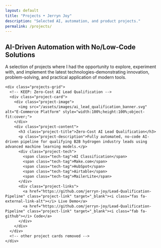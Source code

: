 ```yaml
---
layout: default
title: "Projects • Jerryn Joy"
description: "Selected AI, automation, and product projects."
permalink: /projects/
---
```


<!-- Page-scoped tweak: keep 3-column grid on this page so a single card doesn't grow -->
<style>
  .projects.projects--lock .projects-grid {
    grid-template-columns: repeat(3, minmax(350px, 1fr));
  }
  /* Preserve your existing mobile stack */
  @media (max-width: 768px) {
    .projects.projects--lock .projects-grid {
      grid-template-columns: 1fr;
    }
  }
</style>

<section class="projects projects--lock">
  <div class="container">
    <div class="section-header">
      <h2 class="section-title">AI-Driven Automation with No/Low-Code Solutions</h2>
      <p class="contact-sub">
        A selection of projects where I had the opportunity to explore, experiment with, and implement the latest technologies-demonstrating innovation, problem-solving, and practical application of modern tools.
      </p>
    </div>
    
    <div class="projects-grid">
      <!-- KEEP: Zero-Cost AI Lead Qualification -->
      <div class="project-card">
        <div class="project-image">
          <img src="/assets/images/ai_lead_qualification_banner.svg" alt="E-Commerce Platform" style="width:100%;height:100%;object-fit:cover;">
        </div>
        <div class="project-content">
          <h3 class="project-title">Zero-Cost AI Lead Qualification</h3>
          <p class="project-description">Fully automated, no-code AI-driven pipeline for qualifying B2B hydrogen industry leads using advanced machine learning models.</p>
          <div class="project-tech">
            <span class="tech-tag">AI Classification</span>
            <span class="tech-tag">Make.com</span>
            <span class="tech-tag">HubSpot</span>
            <span class="tech-tag">Airtable</span>
            <span class="tech-tag">MailerLite</span>
          </div>
          <div class="project-links">
            <a href="https://github.com/jerryn-joy/Lead-Qualification-Pipeline" class="project-link" target="_blank"><i class="fas fa-external-link-alt"></i> Live Demo</a>
            <a href="https://github.com/jerryn-joy/Lead-Qualification-Pipeline" class="project-link" target="_blank"><i class="fab fa-github"></i> Code</a>
          </div>
        </div>
      </div>
      <!-- other project cards removed -->
    </div>
  </div>
</section>
